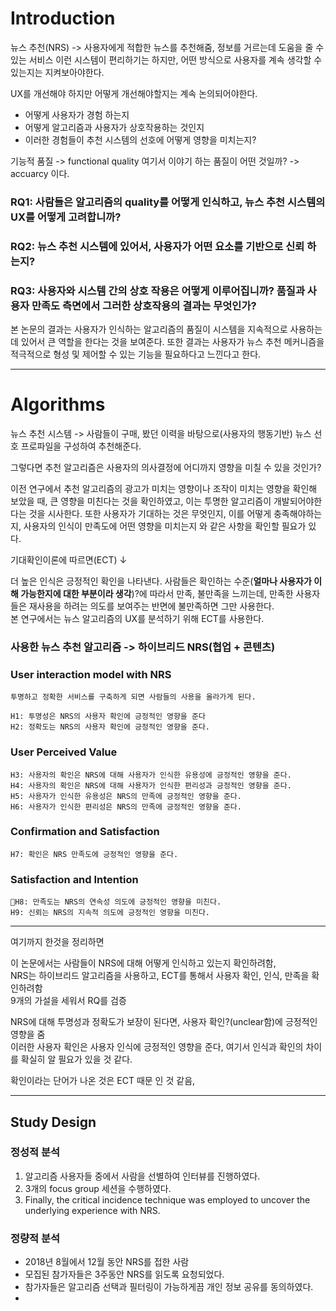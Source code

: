 
# Introduction

뉴스 추천(NRS) -> 사용자에게 적합한 뉴스를 추천해줌, 정보를 거르는데 도움을 줄 수 있는 서비스
이런 시스템이 편리하기는 하지만, 어떤 방식으로 사용자를 계속 생각할 수 있는지는 지켜보아야한다. 

UX를 개선해야 하지만 어떻게 개선해야할지는 계속 논의되어야한다. 
- 어떻게 사용자가 경험 하는지
- 어떻게 알고리즘과 사용자가 상호작용하는 것인지
- 이러한 경험들이 추천 시스템의 선호에 어떻게 영향을 미치는지?

기능적 품질 -> functional quality
여기서 이야기 하는 품질이 어떤 것일까? -> accuarcy 이다.

###  RQ1: 사람들은 알고리즘의 quality를 어떻게 인식하고, 뉴스 추천 시스템의 UX를 어떻게 고려합니까?
### RQ2: 뉴스 추천 시스템에 있어서, 사용자가 어떤 요소를 기반으로 신뢰 하는지?
### RQ3:  사용자와 시스템 간의 상호 작용은 어떻게 이루어집니까? 품질과 사용자 만족도 측면에서 그러한 상호작용의 결과는 무엇인가?

본 논문의 결과는 사용자가 인식하는 알고리즘의 품질이 시스템을 지속적으로 사용하는데 있어서 큰 역할을 한다는 것을 보여준다. 
또한 결과는 사용자가 뉴스 추천 메커니즘을 적극적으로 형성 및 제어할 수 있는 기능을 필요하다고 느낀다고 한다.

---
# Algorithms

뉴스 추천 시스템 -> 사람들이 구매, 봤던 이력을 바탕으로(사용자의 행동기반) 뉴스 선호 프로파일을 구성하여 추천해준다. 

그렇다면 추천 알고리즘은 사용자의 의사결정에 어디까지 영향을 미칠 수 있을 것인가?

이전 연구에서 추천 알고리즘의 광고가 미치는 영향이나 조작이 미치는 영향을 확인해 보았을 때, 큰 영향을 미친다는 것을 확인하였고, 이는 투명한 알고리즘이 개발되어야한다는 것을 시사한다.
또한 사용자가 기대하는 것은 무엇인지, 이를 어떻게 충족해야하는지, 사용자의 인식이 만족도에 어떤 영향을 미치는지 와 같은 사항을 확인할 필요가 있다. 

기대확인이론에 따르면(ECT)  ↓

더 높은 인식은 긍정적인 확인을 나타낸다. 사람들은 확인하는  수준(**얼마나 사용자가 이해 가능한지에 대한 부분이라 생각**)?에 따라서 만족, 불만족을 느끼는데, 만족한 사용자들은 재사용을 하려는 의도를 보여주는 반면에 불만족하면 그만  사용한다.    
본 연구에서는 뉴스 알고리즘의 UX를 분석하기 위해 ECT를 사용한다. 

### 사용한 뉴스 추천 알고리즘 -> 하이브리드 NRS(협업 + 콘텐츠)

### User interaction model with NRS  
	투명하고 정확한 서비스를 구축하게 되면 사람들의 사용을 올라가게 된다.     
	
	H1: 투명성은 NRS의 사용자 확인에 긍정적인 영향을 준다  
	H2: 정확도는 NRS의 사용자 확인에 긍정적인 영향을 준다.  

### User Perceived Value   
	H3: 사용자의 확인은 NRS에 대해 사용자가 인식한 유용성에 긍정적인 영향을 준다.   
	H4: 사용자의 확인은 NRS에 대해 사용자가 인식한 편리성과 긍정적인 영향을 준다.   
	H5: 사용자가 인식한 유용성은 NRS의 만족에 긍정적인 영향을 준다.  
	H6: 사용자가 인식한 편리성은 NRS의 만족에 긍정적인 영향을 준다.     

### Confirmation and Satisfaction  
	H7: 확인은 NRS 만족도에 긍정적인 영향을 준다.

### Satisfaction and Intention
	H8: 만족도는 NRS의 연속성 의도에 긍정적인 영향을 미친다.  
	H9: 신뢰는 NRS의 지속적 의도에 긍정적인 영향을 미친다.

_______
여기까지 한것을 정리하면

이 논문에서는 사람들이 NRS에 대해 어떻게 인식하고 있는지 확인하려함,   
NRS는 하이브리드 알고리즘을 사용하고, ECT를 통해서 사용자 확인, 인식, 만족을 확인하려함  
9개의 가설을 세워서 RQ를 검증

NRS에 대해 투명성과 정확도가 보장이 된다면, 사용자 확인?(unclear함)에 긍정적인 영향을 줌  
이러한 사용자 확인은 사용자 인식에 긍정적인 영향을 준다, 여기서 인식과 확인의 차이를 확실히 알 필요가 있을 것 같다.  

확인이라는 단어가 나온 것은 ECT 때문 인 것 같음,  

---
## Study Design

### 정성적 분석  
1. 알고리즘 사용자들 중에서 사람을 선별하여 인터뷰를 진행하였다. 
2. 3개의 focus group 세션을 수행하였다.
3. Finally, the critical incidence technique was employed to uncover the underlying experience with NRS.

### 정량적 분석
- 2018년 8월에서 12월 동안 NRS를 접한 사람
- 모집된 참가자들은 3주동안 NRS를 읽도록 요청되었다.  
- 참가자들은 알고리즘 선택과 필터링이 가능하게끔 개인 정보 공유를 동의하였다.
- 



